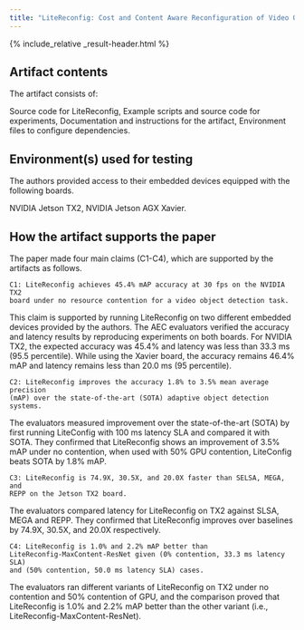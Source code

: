 ```yaml
---
title: "LiteReconfig: Cost and Content Aware Reconfiguration of Video Object Detection Systems for Mobile GPUs"
---
```


{% include_relative _result-header.html %}

## Artifact contents

The artifact consists of:

Source code for LiteReconfig,
Example scripts and source code for experiments,
Documentation and instructions for the artifact,
Environment files to configure dependencies.

## Environment(s) used for testing

The authors provided access to their embedded devices equipped with the following boards.

NVIDIA Jetson TX2,
NVIDIA Jetson AGX Xavier.

## How the artifact supports the paper

The paper made four main claims (C1-C4), which are supported by the artifacts as follows.

	C1: LiteReconfig achieves 45.4% mAP accuracy at 30 fps on the NVIDIA TX2
    board under no resource contention for a video object detection task.

This claim is supported by running LiteReconfig on two different embedded devices provided by the authors. The AEC evaluators verified the accuracy and latency results by reproducing experiments on both boards. For NVIDIA TX2, the expected accuracy was 45.4% and latency was less than 33.3 ms (95.5 percentile). While using the Xavier board, the accuracy remains 46.4% mAP and latency remains less than 20.0 ms (95 percentile).

	C2: LiteReconfig improves the accuracy 1.8% to 3.5% mean average precision
	(mAP) over the state-of-the-art (SOTA) adaptive object detection systems.

The evaluators measured improvement over the state-of-the-art (SOTA) by first running LiteConfig with 100 ms latency SLA and compared it with SOTA. They confirmed that LiteReconfig shows an improvement of 3.5% mAP under no contention, when used with 50% GPU contention, LiteConfig beats SOTA by 1.8% mAP.

	C3: LiteReconfig is 74.9X, 30.5X, and 20.0X faster than SELSA, MEGA, and
	REPP on the Jetson TX2 board.

The evaluators compared latency for LiteReconfig on TX2 against SLSA, MEGA and REPP. They confirmed that LiteReconfig improves over baselines by 74.9X, 30.5X, and 20.0X respectively.

	C4: LiteReconfig is 1.0% and 2.2% mAP better than
	LiteReconfig-MaxContent-ResNet given (0% contention, 33.3 ms latency SLA)
	and (50% contention, 50.0 ms latency SLA) cases.

The evaluators ran different variants of LiteReconfig on TX2 under no contention and 50% contention of GPU, and the comparison proved that LiteReconfig is 1.0% and 2.2% mAP better than the other variant (i.e., LiteReconfig-MaxContent-ResNet).